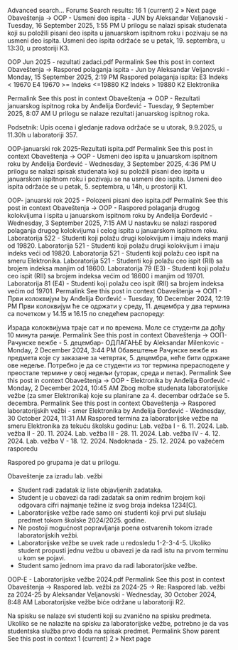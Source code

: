 Advanced search...
Forums
Search results: 16
1
(current)
2
»
Next page
Obaveštenja -> OOP - Usmeni deo ispita - JUN
by Aleksandar Veljanovski - Tuesday, 16 September 2025, 1:55 PM
U prilogu se nalazi spisak studenata koji su položili pisani deo ispita u januarskom ispitnom roku i pozivaju se na usmeni deo ispita.
Usmeni deo ispita održaće se u petak, 19. septembra, u 13:30, u prostoriji K3. 

OOP Jun 2025 - rezultati zadaci.pdf
Permalink
See this post in context
Obaveštenja -> Raspored polaganja ispita - Jun
by Aleksandar Veljanovski - Monday, 15 September 2025, 2:19 PM
Raspored polaganja ispita:
E3 Indeks < 19670
E4 19670 >= Indeks <=19880
K2 Indeks > 19880
K2 Elektronika

Permalink
See this post in context
Obaveštenja -> OOP - Rezultati januarskog ispitnog roka
by Anđelija Đorđević - Tuesday, 9 September 2025, 8:07 AM
U prilogu se nalaze rezultati januarskog ispitnog roka.

Podsetnik: Upis ocena i gledanje radova održaće se u utorak, 9.9.2025, u 11.30h u laboratoriji 357.

OOP-januarski rok 2025-Rezultati ispita.pdf
Permalink
See this post in context
Obaveštenja -> OOP - Usmeni deo ispita u januarskom ispitnom roku
by Anđelija Đorđević - Wednesday, 3 September 2025, 4:36 PM
U prilogu se nalazi spisak studenata koji su položili pisani deo ispita u januarskom ispitnom roku i pozivaju se na usmeni deo ispita.
Usmeni deo ispita održaće se u petak, 5. septembra, u 14h, u prostoriji K1. 

OOP- januarski rok 2025 - Polozeni pisani deo ispita.pdf
Permalink
See this post in context
Obaveštenja -> OOP - Raspored polaganja drugog kolokvijuma i ispita u januarskom ispitnom roku
by Anđelija Đorđević - Wednesday, 3 September 2025, 7:15 AM
U nastavku se nalazi raspored polaganja drugog kolokvijuma i celog ispita u januarskom ispitnom roku.
Laboratorija 522 - Studenti koji polažu drugi kolokvijum i imaju indeks manji od 19820.
Laboratorija 521 - Studenti koji polažu drugi kolokvijum i imaju indeks veći od 19820.
Laboratorija 521 - Studenti koji polažu ceo ispit na smeru Elektronika.
Laboratorija 521 - Studenti koji polažu ceo ispit (RII) sa brojem indeksa manjim od 18600.
Laboratorija 79 (E3) - Studenti koji polažu ceo ispit (RII) sa brojem indeksa većim od 18600 i manjim od 19701.
Laboratorija 81 (E4) - Studenti koji polažu ceo ispit (RII) sa brojem indeksa većim od 19701.
Permalink
See this post in context
Obaveštenja -> OOП - Први колоквијум
by Anđelija Đorđević - Tuesday, 10 December 2024, 12:19 PM
Први колоквијум ће се одржати у среду, 11. децембра у два термина са почетком у 14.15 и 16.15 по следећем распореду:

Израда колоквијума траје сат и по времена. 
Моле се студенти да дођу 10 минута раније.
Permalink
See this post in context
Obaveštenja -> ООП- Рачунске вежбе - 5. децембар- ОДЛАГАЊЕ
by Aleksandar Milenkovic - Monday, 2 December 2024, 3:44 PM
Обавештење
Рачунске вежбе из предмета које су заказане за четвртак, 5. децембра, неће бити одржане ове недеље.
Потребно је да се студенти из тог термина прерасподеле у преостале термине у овој недељи (уторак, среда и петак).
Permalink
See this post in context
Obaveštenja -> OOP - Elektronika
by Anđelija Đorđević - Monday, 2 December 2024, 10:45 AM
Zbog molbe studenata laboratorijske vežbe (za smer Elektronika) koje su planirane za 4. decembar održaće se 5. decembra.
Permalink
See this post in context
Obaveštenja -> Raspored laboratorijskih vežbi - smer Elektronika
by Anđelija Đorđević - Wednesday, 30 October 2024, 11:31 AM
Raspored termina za laboratorijske vežbe na smeru Elektronika za tekuću školsku godinu:
Lab. vežba I - 6. 11. 2024.
Lab. vežba II - 20. 11. 2024.
Lab. vežba III - 28. 11. 2024.
Lab. vežba IV - 4. 12. 2024.
Lab. vežba V - 18. 12. 2024.
Nadoknada - 25. 12. 2024. po važećem rasporedu

Raspored po grupama je dat u prilogu.

Obaveštenje za izradu lab. vežbi

- Student radi zadatak iz liste objavljenih zadataka.
- Student je u obavezi da radi zadatak sa onim rednim brojem koji odgovara cifri najmanje težine iz svog broja indeksa 1234[C].
 - Laboratorijske vežbe rade samo oni studenti koji prvi put slušaju predmet tokom školske 2024/2025. godine.
- Ne postoji mogućnost popravljanja poena ostvarenih tokom izrade laboratorijskih vežbi.
- Laboratorijske vežbe se uvek rade u redosledu 1-2-3-4-5. Ukoliko student propusti jednu vežbu u obavezi je da radi istu na prvom terminu u kom se pojavi.
- Student samo jednom ima pravo da radi laboratorijske vežbe.

OOP-E - Laboratorijske vežbe 2024.pdf
Permalink
See this post in context
Obaveštenja -> Raspored lab. vežbi za 2024-25 -> Re: Raspored lab. vežbi za 2024-25
by Aleksandar Veljanovski - Wednesday, 30 October 2024, 8:48 AM
Laboratorijske vežbe biće održane u laboratoriji R2.

Na spisku se nalaze svi studenti koji su zvanično na spisku predmeta.
Ukoliko se ne nalazite na spisku za laboratorijske vežbe, potrebno je da vas studentska služba prvo doda na spisak predmet.
  Permalink
Show parent
See this post in context
1
(current)
2
»
Next page